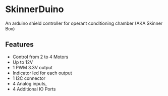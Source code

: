 # SkinnerDuino
An arduino shield controller for operant conditioning chamber (AKA Skinner Box)
## Features
* Control from 2 to 4 Motors
* Up to 12V
* 1 PWM 3.3V output
* Indicator led for each output
* 1 I2C connector
* 4 Analog inputs,
* 4 Additional IO Ports
